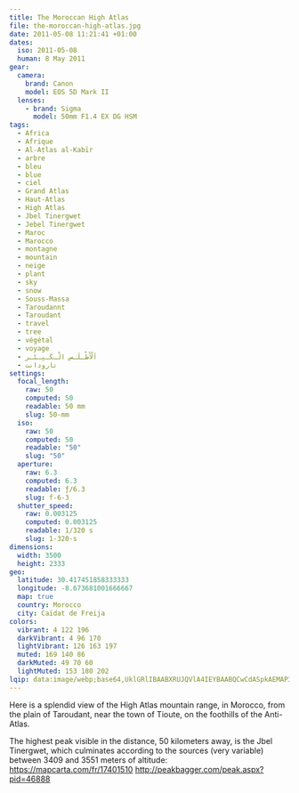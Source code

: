```yaml
---
title: The Moroccan High Atlas
file: the-moroccan-high-atlas.jpg
date: 2011-05-08 11:21:41 +01:00
dates:
  iso: 2011-05-08
  human: 8 May 2011
gear:
  camera:
    brand: Canon
    model: EOS 5D Mark II
  lenses:
    - brand: Sigma
      model: 50mm F1.4 EX DG HSM
tags:
  - Africa
  - Afrique
  - Al-Aṭlas al-Kabīr
  - arbre
  - bleu
  - blue
  - ciel
  - Grand Atlas
  - Haut-Atlas
  - High Atlas
  - Jbel Tinergwet
  - Jebel Tinergwet
  - Maroc
  - Marocco
  - montagne
  - mountain
  - neige
  - plant
  - sky
  - snow
  - Souss-Massa
  - Taroudannt
  - Taroudant
  - travel
  - tree
  - végétal
  - voyage
  - اَلْأَطْـلَـس الْـكَـبِـيْـر
  - تارودانت
settings:
  focal_length:
    raw: 50
    computed: 50
    readable: 50 mm
    slug: 50-mm
  iso:
    raw: 50
    computed: 50
    readable: "50"
    slug: "50"
  aperture:
    raw: 6.3
    computed: 6.3
    readable: ƒ/6.3
    slug: f-6-3
  shutter_speed:
    raw: 0.003125
    computed: 0.003125
    readable: 1/320 s
    slug: 1-320-s
dimensions:
  width: 3500
  height: 2333
geo:
  latitude: 30.417451858333333
  longitude: -8.673681001666667
  map: true
  country: Morocco
  city: Caïdat de Freija
colors:
  vibrant: 4 122 196
  darkVibrant: 4 96 170
  lightVibrant: 126 163 197
  muted: 169 140 86
  darkMuted: 49 70 60
  lightMuted: 153 180 202
lqip: data:image/webp;base64,UklGRlIBAABXRUJQVlA4IEYBAABQCwCdASpkAEMAP3GmzF00v725rbIrM/AuCUAZE2oIBPYp046XOjgfcwnmwQYntXQLcONbrgwNLisMRyuwvtfeEYCfPDIN77PQfebb9BiZLGtXamd9LNtC/hSevkD6aCxHGAAA+de7BbdjjkhRFCg61I1ZKVoDUVuP7X2GOph0T0aUmKpJnd4T51EFeF1AOzCZnDCzc/VDmQttMm4i5b1ZsNWOrgcWiOlPWOjJ5d+Paj/isbVXLuRQ3taciZDwoFvXWrrycKmLVnuUSHnNEnPYDwTbHG844Ntku5/1UWDjwrVyYYGjcdwQAHvnAXRrbUYJ0RMZ+5TmbA9LD83y7xXzbD65gjb1Kvjo6FiVw4lZVG05glmLE2x39GvjksOXmW9EZ9Zc71rKvpR3I4OxDyKHlmzvzeZGR8eI8AZ6ZWTmmsV7wIAAAA==
---
```


Here is a splendid view of the High Atlas mountain range, in Morocco, from the plain of Taroudant, near the town of Tioute, on the foothills of the Anti-Atlas.

The highest peak visible in the distance, 50 kilometers away, is the Jbel Tinergwet, which culminates according to the sources (very variable) between 3409 and 3551 meters of altitude: https://mapcarta.com/fr/17401510 http://peakbagger.com/peak.aspx?pid=46888
